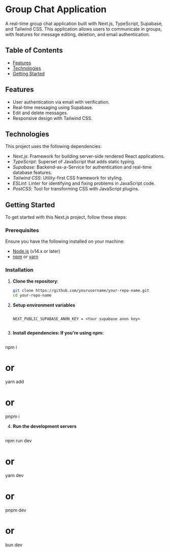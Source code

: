 # Group Chat Application

A real-time group chat application built with Next.js, TypeScript, Supabase, and Tailwind CSS. This application allows users to communicate in groups, with features for message editing, deletion, and email authentication.

## Table of Contents

- [Features](#features)
- [Technologies](#technologies)
- [Getting Started](#getting-started)


## Features

- User authentication via email with verification.
- Real-time messaging using Supabase.
- Edit and delete messages.
- Responsive design with Tailwind CSS.

## Technologies

This project uses the following dependencies:

- *Next.js*: Framework for building server-side rendered React applications.
- *TypeScript*: Superset of JavaScript that adds static typing.
- *Supabase*: Backend-as-a-Service for authentication and real-time database features.
- *Tailwind CSS*: Utility-first CSS framework for styling.
- *ESLint*: Linter for identifying and fixing problems in JavaScript code.
- *PostCSS*: Tool for transforming CSS with JavaScript plugins.

## Getting Started

To get started with this Next.js project, follow these steps:

### Prerequisites

Ensure you have the following installed on your machine:

- [Node.js](https://nodejs.org/) (v14.x or later)
- [npm](https://www.npmjs.com/get-npm) or [yarn](https://yarnpkg.com/getting-started/install)

### Installation

1. **Clone the repository**:
   ```bash
   git clone https://github.com/yourusername/your-repo-name.git
   cd your-repo-name

2. **Setup environment variables**

    ```NEXT_PUBLIC_SUPABASE_URL = <Your supabase url>
    
    NEXT_PUBLIC_SUPABASE_ANON_KEY = <Your supabase anon key>


3. **Install dependencies: If you're using npm:**

    ```bash
npm i
# or
yarn add
# or
pnpm i



4. **Run the development servers**

    ```bash
npm run dev
# or
yarn dev
# or
pnpm dev
# or
bun dev
```
